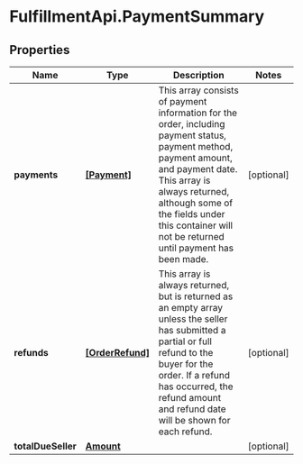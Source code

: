 # FulfillmentApi.PaymentSummary

## Properties
Name | Type | Description | Notes
------------ | ------------- | ------------- | -------------
**payments** | [**[Payment]**](Payment.md) | This array consists of payment information for the order, including payment status, payment method, payment amount, and payment date. This array is always returned, although some of the fields under this container will not be returned until payment has been made. | [optional] 
**refunds** | [**[OrderRefund]**](OrderRefund.md) | This array is always returned, but is returned as an empty array unless the seller has submitted a partial or full refund to the buyer for the order. If a refund has occurred, the refund amount and refund date will be shown for each refund. | [optional] 
**totalDueSeller** | [**Amount**](Amount.md) |  | [optional] 
